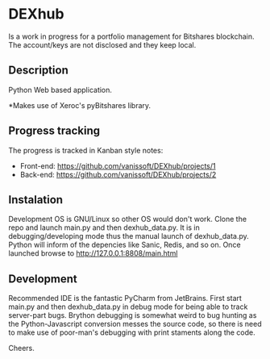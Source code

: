 # DEXhub
Is a work in progress for a portfolio management for Bitshares blockchain.
The account/keys are not disclosed and they keep local. 

## Description
Python Web based application.

*Makes use of Xeroc's pyBitshares library.

## Progress tracking
The progress is tracked in Kanban style notes:
* Front-end: https://github.com/vanissoft/DEXhub/projects/1
* Back-end: https://github.com/vanissoft/DEXhub/projects/2

## Instalation
Development OS is GNU/Linux so other OS would don't work.
Clone the repo and launch main.py and then dexhub_data.py. It is in debugging/developing mode thus the manual launch of dexhub_data.py.
Python will inform of the depencies like Sanic, Redis, and so on.
Once launched browse to http://127.0.0.1:8808/main.html

## Development
Recommended IDE is the fantastic PyCharm from JetBrains.
First start main.py and then dexhub_data.py in debug mode for being able to track server-part bugs.
Brython debugging is somewhat weird to bug hunting as the Python-Javascript conversion messes the source code, so there is need to make use of poor-man's debugging with print staments along the code.

Cheers.
